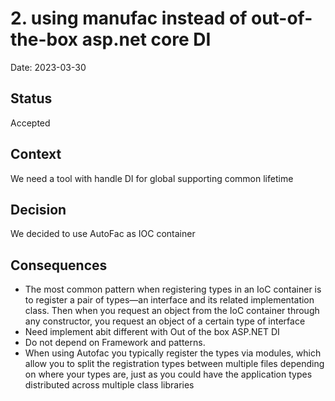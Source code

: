 # 2. using manufac instead of out-of-the-box asp.net core DI

Date: 2023-03-30

## Status

Accepted

## Context

We need a tool with handle DI for global supporting common lifetime 

## Decision

We decided to use AutoFac as IOC container

## Consequences

- The most common pattern when registering types in an IoC container is to register a pair of types—an interface and its related implementation class. Then when you request an object from the IoC container through any constructor, you request an object of a certain type of interface
- Need implement abit different with Out of the box ASP.NET DI
- Do not depend on Framework and patterns.
- When using Autofac you typically register the types via modules, which allow you to split the registration types between multiple files depending on where your types are, just as you could have the application types distributed across multiple class libraries
